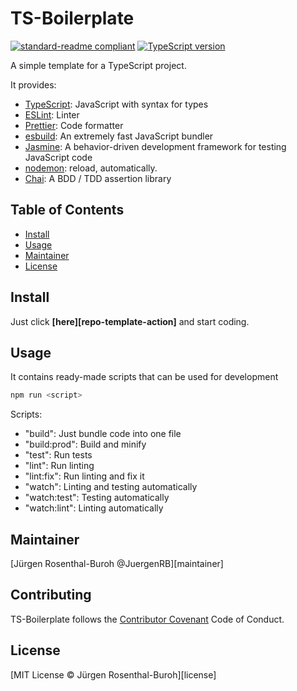 # TS-Boilerplate

[![standard-readme compliant][]][standard-readme]
[![TypeScript version][ts-badge]][typescript-4-4]

A simple template for a TypeScript project.

It provides:
* [TypeScript][typescript]: JavaScript with syntax for types
* [ESLint](https://eslint.org/): Linter
* [Prettier](https://prettier.io/): Code formatter
* [esbuild](https://esbuild.github.io/): An extremely fast JavaScript bundler
* [Jasmine](https://jasmine.github.io/): A behavior-driven development framework for testing JavaScript code
* [nodemon](https://nodemon.io/): reload, automatically.
* [Chai](https://www.chaijs.com/): A BDD / TDD assertion library


## Table of Contents

- [Install](#install)
- [Usage](#usage)
- [Maintainer](#maintainer)
- [License](#license)

## Install

Just click **[here][repo-template-action]**
and start coding.

## Usage

It contains ready-made scripts that can be used for development


```ps1
npm run <script>
```

Scripts:

* "build": Just bundle code into one file
* "build:prod": Build and minify
* "test": Run tests
* "lint": Run linting
* "lint:fix": Run linting and fix it
* "watch": Linting and testing automatically
* "watch:test": Testing automatically
* "watch:lint": Linting automatically

## Maintainer

[Jürgen Rosenthal-Buroh @JuergenRB][maintainer]

## Contributing

TS-Boilerplate follows the [Contributor Covenant][contrib-covenant] Code of Conduct.


## License

[MIT License © Jürgen Rosenthal-Buroh][license]

[typescript]: https://www.typescriptlang.org/
[typescript-4-4]: https://www.typescriptlang.org/docs/handbook/release-notes/typescript-4-4.html
[ts-badge]: https://img.shields.io/badge/TypeScript-4.4-blue.svg
[standard-readme]: https://github.com/RichardLitt/standard-readme
[standard-readme compliant]: https://img.shields.io/badge/readme%20style-standard-brightgreen.svg?style=flat-square
[contrib-covenant]: https://www.contributor-covenant.org/version/1/4/code-of-conduct
